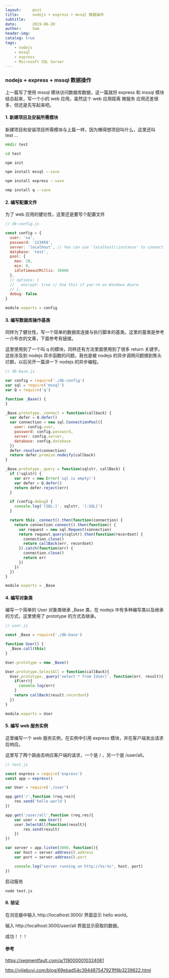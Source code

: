 ```yaml
---
layout:     post
title:      nodejs + express + mssql 数据操作
subtitle:   
date:       2019-06-20
author:     Sam
header-img: 
catalog: true
tags:
    - nodejs
    - mssql
    - express
    - Microsoft SQL Server
---
```

### nodejs + express + mssql 数据操作
上一篇写了使用 mssql 模块访问数据库数据，这一篇就将 express 和 mssql 模块结合起来，写一个小的 web 应用。虽然这个 web 应用距离 微服务 应用还差很多，但还是先写起来吧。

#### 1. 新建项目及安装所需模块
新建项目和安装项目所需模块与上篇一样，因为懒得想项目叫什么，这里还叫 test ...
```cmd
mkdir test

cd test

npm init

npm install mssql --save

npm install express --save

nmp install q --save
```

#### 2. 编写配置文件
为了 web 应用的健壮性，这里还是要写个配置文件

```javascript
// db-config.js

const config = {
  user: 'sa',
  password: '123456',
  server: 'localhost', // You can use 'localhost\\instance' to connect to named instance
  database: 'test',
  pool: {
    max: 10,
    min: 0,
    idleTimeoutMillis: 30000
  },
  // options: {
  //   encrypt: true // Use this if you're on Windows Azure
  // },
  debug: false
}

module.exports = config

```

#### 3. 编写数据库操作基类
同样为了健壮性，写一个简单的数据库连接与执行脚本的基类。这里的基类是参考一介布衣的文章，下面参考有链接。

这里使用到了一个叫 q 的模块，同样还有方法里面使用到了很多 return 关键字。这些涉及到 nodejs 异步函数的问题，我也是被 nodejs 的异步调用问题搞到焦头烂额，以后另开一篇讲一下 nodejs 的异步编程。
```javascript
// db-base.js

var config = require('./db-config')
var sql = require('mssql')
var Q = require('q')

function _Base() {
}

_Base.prototype._connect = function(callback) {
  var defer = Q.defer()
  var connection = new sql.ConnectionPool({
    user: config.user,
    password: config.password,
    server: config.server,
    database: config.database
  })
  defer.resolve(connection)
  return defer.promise.nodeify(callback)
}

_Base.prototype._query = function(sqlstr, callBack) {
  if (!sqlstr) {
    var err = new Error('sql is empty!')
    var defer = Q.defer()
    return defer.reject(err)
  }

  if (config.debug) {
    console.log('[SQL:]', sqlstr, '[:SQL]')
  }

  return this._connect().then(function(connection) {
    return connection.connect().then(function() {
      var request = new sql.Request(connection)
      return request.query(sqlstr).then(function(recordset) {
        connection.close()
        return callBack(err, recordset)
      }).catch(function(err) {
        connection.close()
        return err
      })
    })
  })
}

module.exports = _Base
```

#### 4. 编写对象类
编写一个简单的 User 对象类继承 _Base 类，在 nodejs 中有多种编写类以及继承的方式，这里使用了 prototype 的方式去继承。
```javascript
// user.js

const _Base = require('./db-base')

function User() {
  _Base.call(this)
}

User.prototype = new _Base()

User.prototype.SelectAll = function(callBack){
  User.prototype._query('select * from [User]', function(err, result){
    if(err){
      console.log(err)
    }
    return callBack(result.recordset)
  })
}

module.exports = User
```

#### 5. 编写 web 服务实例
这里编写一个 web 服务实例，在实例中引用 express 模块，并在客户端发出请求后响应。

这里写了两个路由去响应客户端的请求，一个是 / ，另一个是  /user/all。
```javascript
// test.js

const express = require('express')
const app = express()

var User = require('./user')

app.get('/',function (req,res){
    res.send('hello world')
})

app.get('/user/all',function (req,res){
    var user = new User()
    user.SelectAll(function(result){
        res.send(result)
    })
})

var server = app.listen(3000, function(){
    var host = server.address().address
    var port = server.address().port

    console.log("server running on http://%s:%s", host, port)
})
```
启动服务
```
node test.js
```

#### 6. 验证
在浏览器中输入 http://localhost:3000/ 界面显示 hello world。

输入 http://localhost:3000/user/all 界面显示获取的数据。

成功！！！


#### 参考
https://segmentfault.com/a/1190000010324061

http://yijiebuyi.com/blog/69ebad54c394487547921ff6b3239622.html

